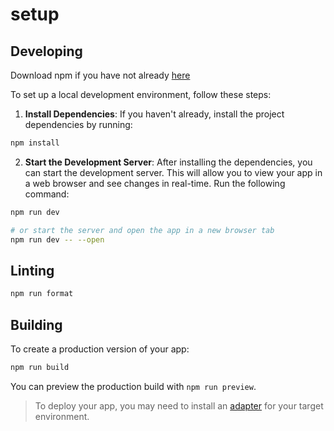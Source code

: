 # setup

## Developing

Download npm if you have not already [here](https://docs.npmjs.com/downloading-and-installing-node-js-and-npm)

To set up a local development environment, follow these steps:

1. **Install Dependencies**: If you haven't already, install the project dependencies by running:

```bash
npm install
```

2. **Start the Development Server**: After installing the dependencies, you can start the development server. This will allow you to view your app in a web browser and see changes in real-time. Run the following command:

```bash
npm run dev

# or start the server and open the app in a new browser tab
npm run dev -- --open
```

## Linting

```bash
npm run format
``` 

## Building

To create a production version of your app:

```bash
npm run build
```

You can preview the production build with `npm run preview`.

> To deploy your app, you may need to install an [adapter](https://svelte.dev/docs/kit/adapters) for your target environment.
